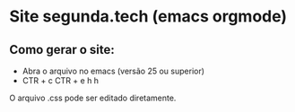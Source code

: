 # Site segunda.tech (emacs orgmode)

## Como gerar o site:
- Abra o arquivo no emacs (versão 25 ou superior)
- CTR + c CTR + e h h

O arquivo .css pode ser editado diretamente.
